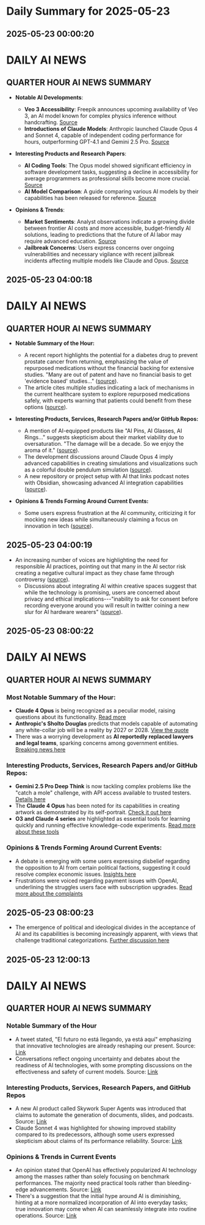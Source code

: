# Daily Summary for 2025-05-23

## 2025-05-23 00:00:20

# DAILY AI NEWS

## QUARTER HOUR AI NEWS SUMMARY

- **Notable AI Developments**: 
  - **Veo 3 Accessibility**: Freepik announces upcoming availability of Veo 3, an AI model known for complex physics inference without handcrafting. [Source](https://x.com/i/web/status/1925654317039600014)
  - **Introductions of Claude Models**: Anthropic launched Claude Opus 4 and Sonnet 4, capable of independent coding performance for hours, outperforming GPT-4.1 and Gemini 2.5 Pro. [Source](https://x.com/i/web/status/1925647319858352346)  

- **Interesting Products and Research Papers**: 
  - **AI Coding Tools**: The Opus model showed significant efficiency in software development tasks, suggesting a decline in accessibility for average programmers as professional skills become more crucial. [Source](https://x.com/i/web/status/1925669694582747546)
  - **AI Model Comparison**: A guide comparing various AI models by their capabilities has been released for reference. [Source](https://x.com/i/web/status/1925696813253706147)

- **Opinions & Trends**: 
  - **Market Sentiments**: Analyst observations indicate a growing divide between frontier AI costs and more accessible, budget-friendly AI solutions, leading to predictions that the future of AI labor may require advanced education. [Source](https://x.com/i/web/status/1925682696782735366)  
  - **Jailbreak Concerns**: Users express concerns over ongoing vulnerabilities and necessary vigilance with recent jailbreak incidents affecting multiple models like Claude and Opus. [Source](https://x.com/i/web/status/1925694301708665037)

## 2025-05-23 04:00:18

# DAILY AI NEWS

## QUARTER HOUR AI NEWS SUMMARY

- **Notable Summary of the Hour:**  
  - A recent report highlights the potential for a diabetes drug to prevent prostate cancer from returning, emphasizing the value of repurposed medications without the financial backing for extensive studies. "Many are out of patent and have no financial basis to get 'evidence based' studies..." ([source](https://x.com/i/web/status/1925740533567074811)).  
  - The article cites multiple studies indicating a lack of mechanisms in the current healthcare system to explore repurposed medications safely, with experts warning that patients could benefit from these options ([source](https://x.com/i/web/status/1925762816289517891)).  

- **Interesting Products, Services, Research Papers and/or GitHub Repos:**  
  - A mention of AI-equipped products like "AI Pins, AI Glasses, AI Rings..." suggests skepticism about their market viability due to oversaturation. "The damage will be a decade. So we enjoy the aroma of it." ([source](https://x.com/i/web/status/1925724308338299098)).  
  - The development discussions around Claude Opus 4 imply advanced capabilities in creating simulations and visualizations such as a colorful double pendulum simulation ([source](https://x.com/i/web/status/1925761444722667812)).  
  - A new repository or project setup with AI that links podcast notes with Obsidian, showcasing advanced AI integration capabilities ([source](https://x.com/i/web/status/1925725504256049480)).  

- **Opinions & Trends Forming Around Current Events:**  
  - Some users express frustration at the AI community, criticizing it for mocking new ideas while simultaneously claiming a focus on innovation in tech ([source](https://x.com/i/web/status/1925757116213522527)).

## 2025-05-23 04:00:19

- An increasing number of voices are highlighting the need for responsible AI practices, pointing out that many in the AI sector risk creating a negative cultural impact as they chase fame through controversy ([source](https://x.com/i/web/status/1925755028234518832)).  
  - Discussions about integrating AI within creative spaces suggest that while the technology is promising, users are concerned about privacy and ethical implications---"inability to ask for consent before recording everyone around you will result in twitter coining a new slur for AI hardware wearers" ([source](https://x.com/i/web/status/1925713210583183618)).

## 2025-05-23 08:00:22

# DAILY AI NEWS

## QUARTER HOUR AI NEWS SUMMARY

### Most Notable Summary of the Hour:
- **Claude 4 Opus** is being recognized as a peculiar model, raising questions about its functionality. [Read more](https://x.com/i/web/status/1925823448426688819)
- **Anthropic's Sholto Douglas** predicts that models capable of automating any white-collar job will be a reality by 2027 or 2028. [View the quote](https://x.com/i/web/status/1925810817548583045)
- There was a worrying development as **AI reportedly replaced lawyers and legal teams**, sparking concerns among government entities. [Breaking news here](https://x.com/i/web/status/1925803563864793186)

### Interesting Products, Services, Research Papers and/or GitHub Repos:
- **Gemini 2.5 Pro Deep Think** is now tackling complex problems like the "catch a mole" challenge, with API access available to trusted testers. [Details here](https://x.com/i/web/status/1925809923134255424)
- The **Claude 4 Opus** has been noted for its capabilities in creating artwork as demonstrated by its self-portrait. [Check it out here](https://x.com/i/web/status/1925801356465422811)
- **O3 and Claude 4 series** are highlighted as essential tools for learning quickly and running effective knowledge-code experiments. [Read more about these tools](https://x.com/i/web/status/1925779285287071911)

### Opinions & Trends Forming Around Current Events:
- A debate is emerging with some users expressing disbelief regarding the opposition to AI from certain political factions, suggesting it could resolve complex economic issues. [Insights here](https://x.com/i/web/status/1925807861088587879)
- Frustrations were voiced regarding payment issues with OpenAI, underlining the struggles users face with subscription upgrades. [Read more about the complaints](https://x.com/i/web/status/1925819683632013637)

## 2025-05-23 08:00:23

- The emergence of political and ideological divides in the acceptance of AI and its capabilities is becoming increasingly apparent, with views that challenge traditional categorizations. [Further discussion here](https://x.com/i/web/status/1925782583603876171)

## 2025-05-23 12:00:13

# DAILY AI NEWS

## QUARTER HOUR AI NEWS SUMMARY

### Notable Summary of the Hour
- A tweet stated, "El futuro no está llegando, ya está aquí" emphasizing that innovative technologies are already reshaping our present. Source: [Link](https://x.com/i/web/status/1925882289281470482)
- Conversations reflect ongoing uncertainty and debates about the readiness of AI technologies, with some prompting discussions on the effectiveness and safety of current models. Source: [Link](https://x.com/i/web/status/1925879650800079218)

### Interesting Products, Services, Research Papers, and GitHub Repos
- A new AI product called Skywork Super Agents was introduced that claims to automate the generation of documents, slides, and podcasts. Source: [Link](https://x.com/i/web/status/1925844025459847640)
- Claude Sonnet 4 was highlighted for showing improved stability compared to its predecessors, although some users expressed skepticism about claims of its performance reliability. Source: [Link](https://x.com/i/web/status/1925839168933966240)

### Opinions & Trends in Current Events
- An opinion stated that OpenAI has effectively popularized AI technology among the masses rather than solely focusing on benchmark performances. The majority need practical tools rather than bleeding-edge advancements. Source: [Link](https://x.com/i/web/status/1925851397859258857)
- There's a suggestion that the initial hype around AI is diminishing, hinting at a more normalized incorporation of AI into everyday tasks; true innovation may come when AI can seamlessly integrate into routine operations. Source: [Link](https://x.com/i/web/status/1925846807029965188)

